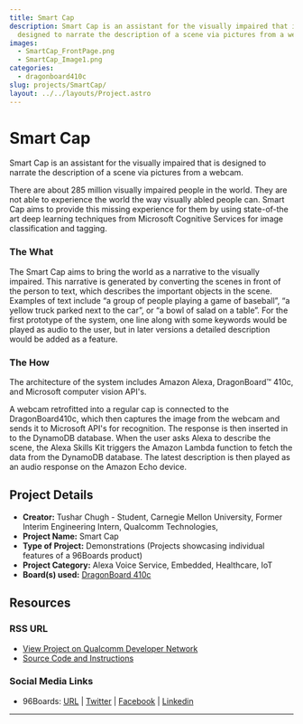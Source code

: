 ```yaml
---
title: Smart Cap
description: Smart Cap is an assistant for the visually impaired that is
  designed to narrate the description of a scene via pictures from a webcam.
images:
  - SmartCap_FrontPage.png
  - SmartCap_Image1.png
categories:
  - dragonboard410c
slug: projects/SmartCap/
layout: ../../layouts/Project.astro
---
```

# Smart Cap

Smart Cap is an assistant for the visually impaired that is designed to narrate the description of a scene via pictures from a webcam.

There are about 285 million visually impaired people in the world. They are not able to experience the world the way visually abled people can. Smart Cap aims to provide this missing experience for them by using state-of-the art deep learning techniques from Microsoft Cognitive Services for image classification and tagging.

### The What

The Smart Cap aims to bring the world as a narrative to the visually impaired. This narrative is generated by converting the scenes in front of the person to text, which describes the important objects in the scene. Examples of text include “a group of people playing a game of baseball”, “a yellow truck parked next to the car”, or “a bowl of salad on a table”.  For the first prototype of the system, one line along with some keywords would be played as audio to the user, but in later versions a detailed description would be added as a feature.

### The How

The architecture of the system includes Amazon Alexa, DragonBoard™ 410c, and Microsoft computer vision API's.

A webcam retrofitted into a regular cap is connected to the DragonBoard410c, which then captures the image from the webcam and sends it to Microsoft API's for recognition.  The response is then inserted in to the DynamoDB database. When the user asks Alexa to describe the scene, the Alexa Skills Kit triggers the Amazon Lambda function to fetch the data from the DynamoDB database. The latest description is then played as an audio response on the Amazon Echo device.

## Project Details

- **Creator:** Tushar Chugh - Student, Carnegie Mellon University, Former Interim Engineering Intern, Qualcomm Technologies,
- **Project Name:** Smart Cap
- **Type of Project:** Demonstrations (Projects showcasing individual features of a 96Boards product)
- **Project Category:** Alexa Voice Service, Embedded, Healthcare, IoT
- **Board(s) used:** [DragonBoard 410c](https://www.96boards.org/product/dragonboard410c/)

## Resources

### RSS URL

- [View Project on Qualcomm Developer Network](https://developer.qualcomm.com/project/smart-cap)
- [Source Code and Instructions](https://github.com/TusharChugh/SmartCap)

### Social Media Links

- 96Boards: [URL](https://www.96boards.org/) &#124; [Twitter](https://twitter.com/96boards) &#124; [Facebook](https://www.facebook.com/96Boards) &#124; [Linkedin](https://www.linkedin.com/company/{{site.linkedin_username}}/)

***
